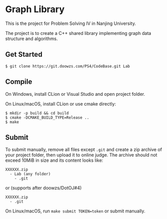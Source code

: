 # Graph Library

This is the project for Problem Solving IV in Nanjing University.

The project is to create a C++ shared library implementing graph data structure and algorithms.

## Get Started

```shell
$ git clone https://git.doowzs.com/PS4/CodeBase.git Lab
```

## Compile

On Windows, install CLion or Visual Studio and open project folder.

On Linux/macOS, install CLion or use cmake directly:

```shell
$ mkdir -p build && cd build
$ cmake -DCMAKE_BUILD_TYPE=Release ..
$ make
```

## Submit

To submit manually, remove all files except `.git` and create a zip archive of your project folder, then upload it to online judge. The archive should not exceed 10MiB in size and its content looks like:

```
XXXXXX.zip
  - Lab (any folder)
    - .git
```

or (supports after doowzs/DotOJ#4)

```
XXXXXX.zip
  - .git
```

On Linux/macOS, run `make submit TOKEN=token` or submit manually.